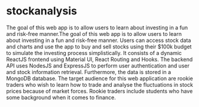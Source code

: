 # stockanalysis
The goal of this web app is to allow users to learn about investing in a fun and risk-free manner.The goal of this web app is to allow users to learn about investing in a fun and risk-free manner. Users can access stock data and charts and use the app to buy and sell stocks using their $100k budget to simulate the investing process simplistically.
It consists of a dynamic ReactJS frontend using Material UI, React Routing and Hooks. The backend API uses NodesJS and ExpressJS to perform user authentication and user and stock information retrieval. Furthermore, the data is stored in a MongoDB database.
The target audience for this web application are rookie traders who wish to learn how to trade and analyse the fluctuations in stock prices because of market forces. Rookie traders include students who have some background when it comes to finance.  
